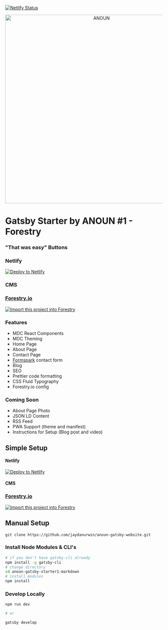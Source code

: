[![Netlify Status](https://api.netlify.com/api/v1/badges/ad7e589d-7716-4190-981f-3258aaa42d8c/deploy-status)](https://app.netlify.com/sites/gatsby-starter-anoun-forestry-1/deploys)

<p align="center">
  <a href="https://anoun.company">
    <img alt="ANOUN" src="https://anoun.company/images/anoun-share-image.png" width="600" />
  </a>
</p>

# Gatsby Starter by ANOUN #1 - Forestry

### "That was easy" Buttons

### Netlify

[![Deploy to Netlify](https://www.netlify.com/img/deploy/button.svg)](https://app.netlify.com/start/deploy?repository=https://github.com/ANOUN/gatsby-starter-anoun-1-forestry/)

### CMS

### [Forestry.io](https://forestry.io/)

<a href="https://app.forestry.io/quick-start?repo=anoun/gatsby-starter-anoun-1-forestry&engine=gatsby">
    <img alt="Import this project into Forestry" src="https://assets.forestry.io/import-to-forestryK.svg" />
</a>

### Features

* MDC React Components
* MDC Theming
* Home Page
* About Page
* Contact Page
* [Formspark](https://formspark.io/) contact form
* Blog
* SEO
* Prettier code formatting
* CSS Fluid Typography
* Forestry.io config

### Coming Soon

* About Page Photo
* JSON LD Content
* RSS Feed
* PWA Support (theme and manifest)
* Instructions for Setup (Blog post and video)

## Simple Setup

#### Netlify

[![Deploy to Netlify](https://www.netlify.com/img/deploy/button.svg)](https://app.netlify.com/start/deploy?repository=https://github.com/jaydanurwin/anoun-gatsby-website/)

#### CMS

### [Forestry.io](https://forestry.io/)

<a href="https://app.forestry.io/quick-start?repo=jaydanurwin/anoun-gatsby-website&engine=gatsby">
    <img alt="Import this project into Forestry" src="https://assets.forestry.io/import-to-forestryK.svg" />
</a>

## Manual Setup

`git clone https://github.com/jaydanurwin/anoun-gatsby-website.git`

### Install Node Modules & CLI's

```bash
# if you don't have gatsby-cli already
npm install -g gatsby-cli
# change directory
cd anoun-gatsby-starter1-markdown
# install modules
npm install
```

### Develop Locally

```bash
npm run dev

# or

gatsby develop
```

